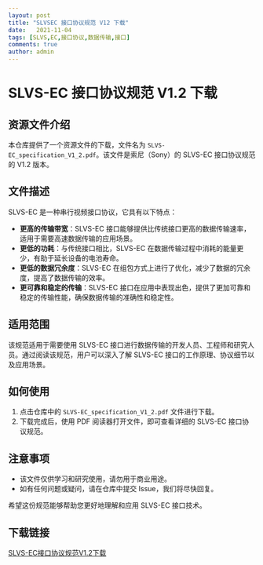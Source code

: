 ```yaml
---
layout: post
title: "SLVSEC 接口协议规范 V12 下载"
date:   2021-11-04
tags: [SLVS,EC,接口协议,数据传输,接口]
comments: true
author: admin
---
```

# SLVS-EC 接口协议规范 V1.2 下载

## 资源文件介绍

本仓库提供了一个资源文件的下载，文件名为 `SLVS-EC_specification_V1_2.pdf`。该文件是索尼（Sony）的 SLVS-EC 接口协议规范的 V1.2 版本。

## 文件描述

SLVS-EC 是一种串行视频接口协议，它具有以下特点：

- **更高的传输带宽**：SLVS-EC 接口能够提供比传统接口更高的数据传输速率，适用于需要高速数据传输的应用场景。
- **更低的功耗**：与传统接口相比，SLVS-EC 在数据传输过程中消耗的能量更少，有助于延长设备的电池寿命。
- **更低的数据冗余度**：SLVS-EC 在组包方式上进行了优化，减少了数据的冗余度，提高了数据传输的效率。
- **更可靠和稳定的传输**：SLVS-EC 接口在应用中表现出色，提供了更加可靠和稳定的传输性能，确保数据传输的准确性和稳定性。

## 适用范围

该规范适用于需要使用 SLVS-EC 接口进行数据传输的开发人员、工程师和研究人员。通过阅读该规范，用户可以深入了解 SLVS-EC 接口的工作原理、协议细节以及应用场景。

## 如何使用

1. 点击仓库中的 `SLVS-EC_specification_V1_2.pdf` 文件进行下载。
2. 下载完成后，使用 PDF 阅读器打开文件，即可查看详细的 SLVS-EC 接口协议规范。

## 注意事项

- 该文件仅供学习和研究使用，请勿用于商业用途。
- 如有任何问题或疑问，请在仓库中提交 Issue，我们将尽快回复。

希望这份规范能够帮助您更好地理解和应用 SLVS-EC 接口技术。

## 下载链接

[SLVS-EC接口协议规范V1.2下载](https://pan.quark.cn/s/94a06fb5c42a)